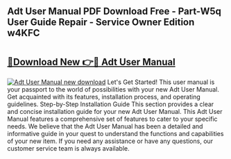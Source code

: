 ## Adt User Manual PDF Download Free - Part-W5q User Guide Repair - Service Owner Edition w4KFC

# <h2><a href="http://bc42101.oget.top/?id=Adt+User+Manual">🔗Download New 👉🔴 Adt User Manual</a></h2>

[![Adt User Manual new download](https://i.imgur.com/5g1atiW.png)](http://bc42101.oget.top/?id=Adt+User+Manual)
Let's Get Started! This user manual is your passport to the world of possibilities with your new Adt User Manual. Get acquainted with its features, installation process, and operating guidelines. Step-by-Step Installation Guide This section provides a clear and concise installation guide for your new Adt User Manual. This Adt User Manual features a comprehensive set of features to cater to your specific needs. We believe that the Adt User Manual has been a detailed and informative guide in your quest to understand the functions and capabilities of your new item. If you need any assistance or have any questions, our customer service team is always available.
